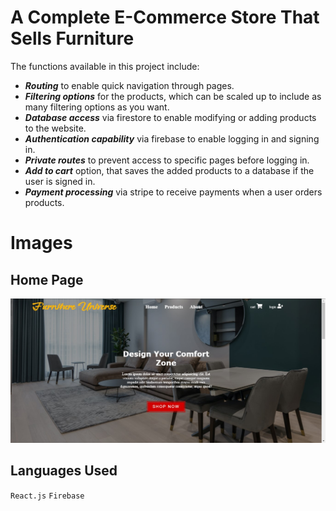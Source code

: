 # A Complete E-Commerce Store That Sells Furniture 

The functions available in this project include:

- ***Routing*** to enable quick navigation through pages.
- ***Filtering options*** for the products, which can be scaled up to include as many filtering options as you want.
- ***Database access*** via firestore to enable modifying or adding products to the website. 
- ***Authentication capability*** via firebase to enable logging in and signing in.
- ***Private routes*** to prevent access to specific pages before logging in.
- ***Add to cart*** option, that saves the added products to a database if the user is signed in.
- ***Payment processing*** via stripe to receive payments when a user orders products.

# Images

## Home Page
![home page image](./preview-images/home-page.jpg)

## Languages Used
`React.js`
`Firebase`